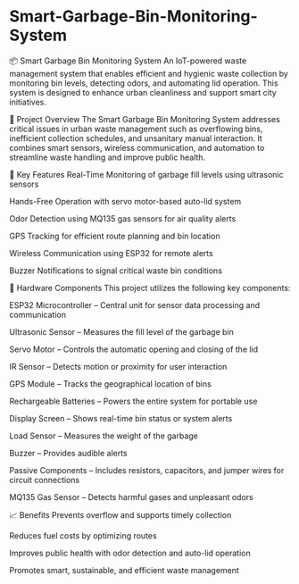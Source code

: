 # Smart-Garbage-Bin-Monitoring-System
📦 Smart Garbage Bin Monitoring System
An IoT-powered waste management system that enables efficient and hygienic waste collection by monitoring bin levels, detecting odors, and automating lid operation. This system is designed to enhance urban cleanliness and support smart city initiatives.

📑 Project Overview
The Smart Garbage Bin Monitoring System addresses critical issues in urban waste management such as overflowing bins, inefficient collection schedules, and unsanitary manual interaction. It combines smart sensors, wireless communication, and automation to streamline waste handling and improve public health.

🚀 Key Features
Real-Time Monitoring of garbage fill levels using ultrasonic sensors

Hands-Free Operation with servo motor-based auto-lid system

Odor Detection using MQ135 gas sensors for air quality alerts

GPS Tracking for efficient route planning and bin location

Wireless Communication using ESP32 for remote alerts

Buzzer Notifications to signal critical waste bin conditions

🔧 Hardware Components
This project utilizes the following key components:

ESP32 Microcontroller – Central unit for sensor data processing and communication

Ultrasonic Sensor – Measures the fill level of the garbage bin

Servo Motor – Controls the automatic opening and closing of the lid

IR Sensor – Detects motion or proximity for user interaction

GPS Module – Tracks the geographical location of bins

Rechargeable Batteries – Powers the entire system for portable use

Display Screen – Shows real-time bin status or system alerts

Load Sensor – Measures the weight of the garbage

Buzzer – Provides audible alerts

Passive Components – Includes resistors, capacitors, and jumper wires for circuit connections

MQ135 Gas Sensor – Detects harmful gases and unpleasant odors

📈 Benefits
Prevents overflow and supports timely collection

Reduces fuel costs by optimizing routes

Improves public health with odor detection and auto-lid operation

Promotes smart, sustainable, and efficient waste management
